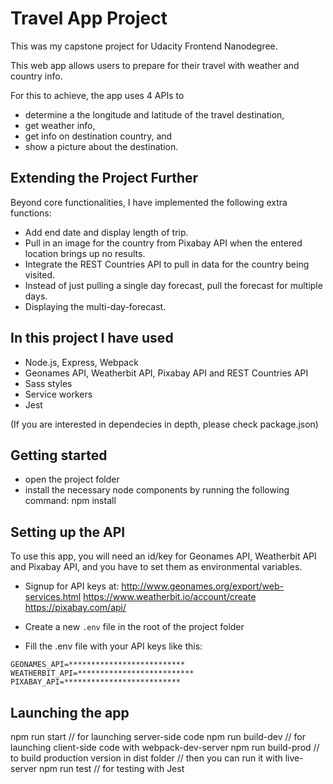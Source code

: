 ﻿# Travel App Project 

This was my capstone project for Udacity Frontend Nanodegree.

This web app allows users to prepare for their travel with weather and country info.

For this to achieve, the app uses 4 APIs to 
 - determine a the longitude and latitude of the travel destination,
 - get weather info,
 - get info on destination country, and
 - show a picture about the destination.

## Extending the Project Further

Beyond core functionalities, I have implemented the following extra functions:
 -	Add end date and display length of trip.
 -	Pull in an image for the country from Pixabay API when the entered location brings up no results.
 -	Integrate the REST Countries API to pull in data for the country being visited.
 -	Instead of just pulling a single day forecast, pull the forecast for multiple days.
 - Displaying the multi-day-forecast.

## In this project I have used

- Node.js, Express, Webpack
- Geonames API, Weatherbit API, Pixabay API and REST Countries API
- Sass styles
- Service workers
- Jest

(If you are interested in dependecies in depth, please check package.json)

## Getting started

- open the project folder
- install the necessary node components by running the following command:
	npm install

## Setting up the API

To use this app, you will need an id/key for Geonames API, Weatherbit API and Pixabay API,
and you have to set them as environmental variables.

- Signup for API keys at:
	http://www.geonames.org/export/web-services.html
   https://www.weatherbit.io/account/create
   https://pixabay.com/api/

- Create a new ```.env``` file in the root of the project folder

- Fill the .env file with your API keys like this:

```
GEONAMES_API=**************************
WEATHERBIT_API=**************************
PIXABAY_API=**************************
```

## Launching the app

npm run start			// for launching server-side code
npm run build-dev		// for launching client-side code with webpack-dev-server
npm run build-prod	// to build production version in dist folder
							// then you can run it with live-server
npm run test			// for testing with Jest

